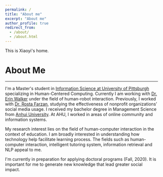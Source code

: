 ```yaml
---
permalink: /
title: "About me"
excerpt: "About me"
author_profile: true
redirect_from: 
  - /about/
  - /about.html
---
```


This is Xiaoyi's home.

About Me
======
------
I'm a Master's student in [Information Science at University of Pittsburgh](https://sci.pitt.edu/) specializing in Human-Centered Computing. Currently I am working with [Dr. Erin Walker](http://erinwalker.owlstown.com/) under the field of human-robot interaction.  Previously, I worked with [Dr. Rosta Farzan](http://rosta-farzan.net/), studying the effectiveness of nonprofit organizations’ social media usage. I received my bachelor degree in Management Science from [Anhui University](http://en.ahu.edu.cn/). At AHU, I worked in areas of online community and information systems. 

My research interest lies on the field of human-computer interaction in the context of education. I am broadly interested in understanding how technology help facilitate learning process. The fields such as human-computer interaction, intelligent tutoring system, information retrieval and NLP appeal to me. 

I'm currently in preparation for applying doctoral programs (Fall, 2020). It is important for me to generate new knowledge that lead greater social impact. 
